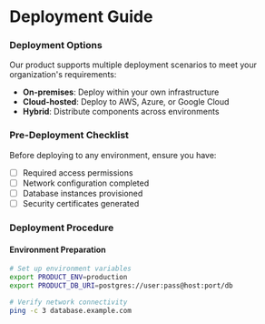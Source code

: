 # Deployment Guide

### Deployment Options

Our product supports multiple deployment scenarios to meet your organization's requirements:

- **On-premises**: Deploy within your own infrastructure
- **Cloud-hosted**: Deploy to AWS, Azure, or Google Cloud
- **Hybrid**: Distribute components across environments

### Pre-Deployment Checklist

Before deploying to any environment, ensure you have:
- [ ] Required access permissions
- [ ] Network configuration completed
- [ ] Database instances provisioned
- [ ] Security certificates generated

### Deployment Procedure

#### Environment Preparation

```bash
# Set up environment variables
export PRODUCT_ENV=production
export PRODUCT_DB_URI=postgres://user:pass@host:port/db

# Verify network connectivity
ping -c 3 database.example.com